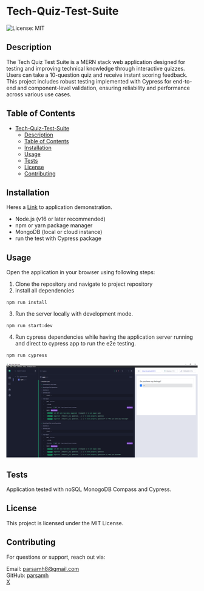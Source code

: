 # Tech-Quiz-Test-Suite

  ![License: MIT](https://img.shields.io/badge/License-MIT-violet.svg)
  

## Description

The Tech Quiz Test Suite is a MERN stack web application designed for testing and improving technical knowledge through interactive quizzes. Users can take a 10-question quiz and receive instant scoring feedback. This project includes robust testing implemented with Cypress for end-to-end and component-level validation, ensuring reliability and performance across various use cases.


## Table of Contents

- [Tech-Quiz-Test-Suite](#tech-quiz-test-suite)
  - [Description](#description)
  - [Table of Contents](#table-of-contents)
  - [Installation](#installation)
  - [Usage](#usage)
  - [Tests](#tests)
  - [License](#license)
  - [Contributing](#contributing)


## Installation

Heres a [Link](https://drive.google.com/file/d/1JFyx8SiZYH4_h3Y2zlWLpD5L5URNYtdQ/view) to application demonstration.

 - Node.js (v16 or later recommended)
 - npm or yarn package manager
 - MongoDB (local or cloud instance)
 - run the test with Cypress package


## Usage

  Open the application in your browser using following steps:
  1. Clone the repository and navigate to project repository
  2. install all dependencies
```
npm run install
```
  3. Run the server locally with development mode.
```
npm run start:dev
```
  4. Run cypress dependencies while having the application server running and direct to cypress app to run the e2e testing.
```
npm run cypress
```
<img src="./client/src/assets/e2e.PNG">



## Tests

Application tested with noSQL MonogoDB Compass and Cypress.


## License

This project is licensed under the MIT License.


## Contributing

For questions or support, reach out via:

Email: parsamh8@gmail.com<br> 
GitHub: [parsamh](https://github.com/parsamh8)<br> 
[X](https://x.com/ParsaMh)
